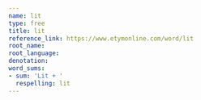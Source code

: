 ```yaml
---
name: lit
type: free
title: lit
reference_link: https://www.etymonline.com/word/lit
root_name: 
root_language: 
denotation: 
word_sums:
- sum: 'Lit + '
  respelling: lit
---
```

